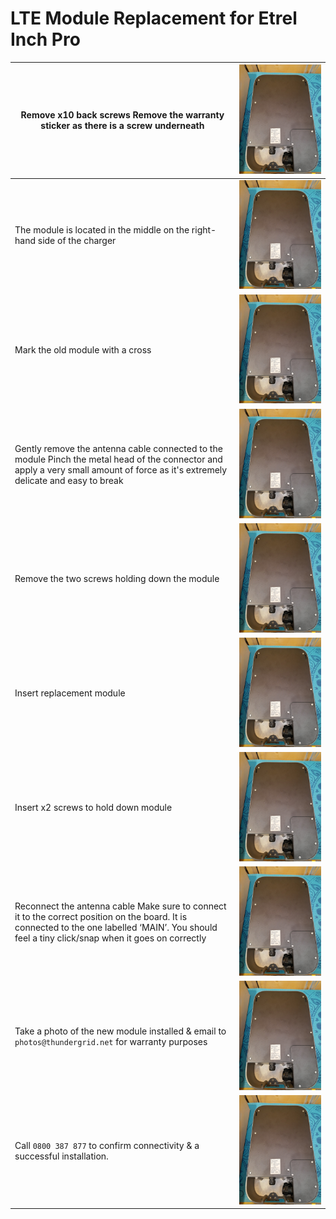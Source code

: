 # LTE Module Replacement for Etrel Inch Pro
| Remove x10 back screws  Remove the warranty sticker as there is a screw underneath                                                                                                                  | ![LTE 1](https://github.com/Thundergrid149/Thundergrid-Installer-Instructions/blob/a737e034b3d9073d83427ae5f3ffe9c3dbb4dae1/Files/LTE%20Module%20Replacement%20for%20Etrel%20Inch%20Pro/lte-1.jpg) |
|-----------------------------------------------------------------------------------------------------------------------------------------------------------------------------------------------------|----------------------------------------------------------------------------------------------------------------------------------------------------------------------------------------------------|
| The module is located in the middle on the right-hand side of the charger                                                                                                                           | ![LTE 1](https://github.com/Thundergrid149/Thundergrid-Installer-Instructions/blob/a737e034b3d9073d83427ae5f3ffe9c3dbb4dae1/Files/LTE%20Module%20Replacement%20for%20Etrel%20Inch%20Pro/lte-1.jpg) |
| Mark the old module with a cross                                                                                                                                                                    | ![LTE 1](https://github.com/Thundergrid149/Thundergrid-Installer-Instructions/blob/a737e034b3d9073d83427ae5f3ffe9c3dbb4dae1/Files/LTE%20Module%20Replacement%20for%20Etrel%20Inch%20Pro/lte-1.jpg) |
| Gently remove the antenna cable connected to the module  Pinch the metal head of the connector and apply a very small amount of force as it's extremely delicate and easy to break                  | ![LTE 1](https://github.com/Thundergrid149/Thundergrid-Installer-Instructions/blob/a737e034b3d9073d83427ae5f3ffe9c3dbb4dae1/Files/LTE%20Module%20Replacement%20for%20Etrel%20Inch%20Pro/lte-1.jpg) |
| Remove the two screws holding down the module                                                                                                                                                       | ![LTE 1](https://github.com/Thundergrid149/Thundergrid-Installer-Instructions/blob/a737e034b3d9073d83427ae5f3ffe9c3dbb4dae1/Files/LTE%20Module%20Replacement%20for%20Etrel%20Inch%20Pro/lte-1.jpg) |
| Insert replacement module                                                                                                                                                                           | ![LTE 1](https://github.com/Thundergrid149/Thundergrid-Installer-Instructions/blob/a737e034b3d9073d83427ae5f3ffe9c3dbb4dae1/Files/LTE%20Module%20Replacement%20for%20Etrel%20Inch%20Pro/lte-1.jpg) |
| Insert x2 screws to hold down module                                                                                                                                                                | ![LTE 1](https://github.com/Thundergrid149/Thundergrid-Installer-Instructions/blob/a737e034b3d9073d83427ae5f3ffe9c3dbb4dae1/Files/LTE%20Module%20Replacement%20for%20Etrel%20Inch%20Pro/lte-1.jpg) |
| Reconnect the antenna cable  Make sure to connect it to the correct position on the board. It is connected to the one labelled ‘MAIN’.  You should feel a tiny click/snap when it goes on correctly | ![LTE 1](https://github.com/Thundergrid149/Thundergrid-Installer-Instructions/blob/a737e034b3d9073d83427ae5f3ffe9c3dbb4dae1/Files/LTE%20Module%20Replacement%20for%20Etrel%20Inch%20Pro/lte-1.jpg) |
| Take a photo of the new module installed & email to `photos@thundergrid.net` for warranty purposes                                                                                                  | ![LTE 1](https://github.com/Thundergrid149/Thundergrid-Installer-Instructions/blob/a737e034b3d9073d83427ae5f3ffe9c3dbb4dae1/Files/LTE%20Module%20Replacement%20for%20Etrel%20Inch%20Pro/lte-1.jpg) |
| Call `0800 387 877` to confirm connectivity & a successful installation.                                                                                                                            | ![LTE 1](https://github.com/Thundergrid149/Thundergrid-Installer-Instructions/blob/a737e034b3d9073d83427ae5f3ffe9c3dbb4dae1/Files/LTE%20Module%20Replacement%20for%20Etrel%20Inch%20Pro/lte-1.jpg) |
